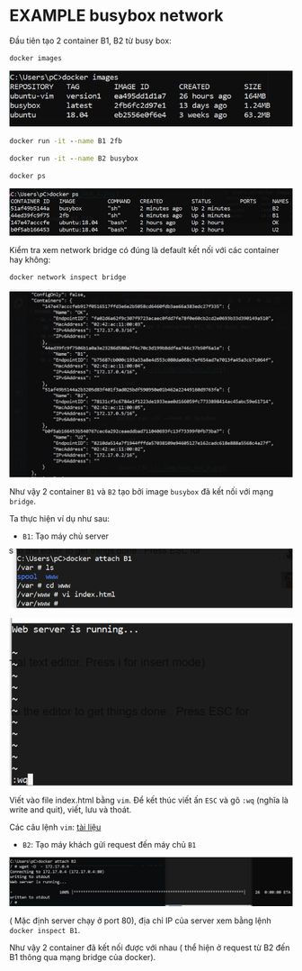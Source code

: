 # EXAMPLE busybox network

Đầu tiên tạo 2 container B1, B2 từ busy box:

```cmd
docker images
```

![busy_1](../../img/busy_box_1.png)

```cmd
docker run -it --name B1 2fb
```

```cmd
docker run -it --name B2 busybox
```

```cmd
docker ps
```

![busy_2](../../img/busy_box_2.png)

Kiểm tra xem network bridge có đúng là default kết nối với các container hay không:

```cmd
docker network inspect bridge
```

![busy_3](../../img/busy_3.png)

Như vậy 2 container `B1` và `B2` tạo bởi image `busybox` đã kết nối với mạng `bridge`.

Ta thực hiện ví dụ như sau:

- `B1`: Tạo máy chủ server

![busy_5](../../img/busy_5.png)

![busy_4](../../img/busy_4.png)

Viết vào file index.html bằng `vim`. Để kết thúc viết ấn `ESC` và gõ `:wq` (nghĩa là write and quit), viết, lưu và thoát.

Các câu lệnh `vim`: [tài liệu](https://coderwall.com/p/adv71w/basic-vim-commands-for-getting-started)

- `B2`: Tạo máy khách gửi request đến máy chủ `B1`

![busy_6](../../img/busy_6.png)

( Mặc định server chạy ở port 80), địa chỉ IP của server xem bằng lệnh `docker inspect B1`.

Như vậy 2 container đã kết nối được với nhau ( thể hiện ở request từ B2 đến B1 thông qua mạng bridge của docker).